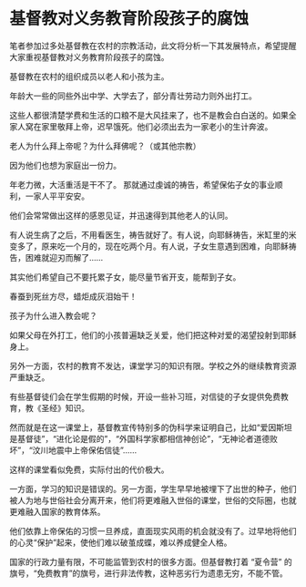 # 基督教对义务教育阶段孩子的腐蚀

笔者参加过多处基督教在农村的宗教活动，此文将分析一下其发展特点，希望提醒大家重视基督教对义务教育阶段孩子的腐蚀。



基督教在农村的组织成员以老人和小孩为主。

年龄大一些的同些外出中学、大学去了，部分青壮劳动力则外出打工。

这些人都很清楚学费和生活的口粮不是大风挂来了，也不是教会白白送的。如果全家人窝在家里敬拜上帝，迟早饿死。他们必须出去为一家老小的生计奔波。



老人为什么拜上帝呢？为什么拜佛呢？（或其他宗教）

因为他们也想为家庭出一份力。

年老力微，大活重活是干不了。 那就通过虔诚的祷告，希望保佑子女的事业顺利，一家人平平安安。

他们会常常做出这样的感恩见证，并迅速得到其他老人的认同。

有人说生病了之后，不用看医生，祷告就好了。有人说，向耶稣祷告，米缸里的米变多了，原来吃一个月的，现在吃两个月。有人说，子女生意遇到困难，向耶稣祷告，困难就迎刃而解了……

其实他们希望自己不要托累子女，能尽量节省开支，能帮到子女。

春蚕到死丝方尽，蜡炬成灰泪始干！



孩子为什么进入教会呢？

如果父母在外打工，他们的小孩普遍缺乏关爱，他们把这种对爱的渴望投射到耶稣身上。

另外一方面，农村的教育不发达，课堂学习的知识有限。学校之外的继续教育资源严重缺乏。

有些基督徒们会在学生假期的时候，开设一些补习班，对信徒的子女提供免费教育，教《圣经》知识。

然而就是在这一课堂上，基督教宣传特别多的伪科学来证明自己，比如“爱因斯坦是基督徒”，“进化论是假的”，“外国科学家都相信神创论”，“无神论者道德败坏”，“汶川地震中上帝保佑信徒”……

这样的课堂看似免费，实际付出的代价极大。

一方面，学习的知识是错误的。另一方面，学生早早地被埋下了出世的种子，他们被人为地与世俗社会分离开来，他们将更难融入世俗的课堂，世俗的交际圈，也就更难融入国家的教育体系。

他们依靠上帝保佑的习惯一旦养成，直面现实风雨的机会就没有了。过早地将他们的心灵“保护”起来，使他们难以破茧成蝶，难以养成健全人格。



国家的行政力量有限，不可能监管到农村的很多方面。但基督教打着 “夏令营” 的旗号，“免费教育”的旗号，进行非法传教，这种恶劣行为遗患无穷，不能不管。